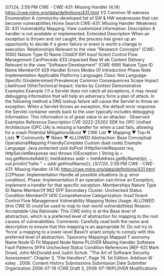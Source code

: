 3/7/24, 2:59 PM CWE - CWE-431: Missing Handler (4.14)
https://cwe.mitre.org/data/deﬁnitions/431.html 1/2
Common W eakness Enumeration
A community-developed list of SW & HW weaknesses that can become
vulnerabilities
Home Search
CWE-431: Missing Handler
Weakness ID: 431
Vulnerability Mapping: 
View customized information:
 Description
A handler is not available or implemented.
 Extended Description
When an exception is thrown and not caught, the process has given up an opportunity to decide if a given failure or event is worth a
change in execution.
 Relationships
 Relevant to the view "Research Concepts" (CWE-1000)
Nature Type ID Name
ChildOf 691 Insuf ficient Control Flow Management
CanPrecede 433 Unparsed Raw W eb Content Delivery
 Relevant to the view "Software Development" (CWE-699)
Nature Type ID Name
MemberOf 429 Handler Errors
 Modes Of Introduction
Phase Note
Implementation
 Applicable Platforms
Languages
Class: Not Language-Specific (Undetermined Prevalence)
 Common Consequences
Scope Impact Likelihood
OtherTechnical Impact: Varies by Context
 Demonstrative Examples
Example 1
If a Servlet does not catch all exceptions, it may reveal debugging information that will help an adversary form a plan of attack. In the
following method a DNS lookup failure will cause the Servlet to throw an exception.
When a Servlet throws an exception, the default error response the Servlet container sends back to the user typically includes
debugging information. This information is of great value to an attacker .
 Observed Examples
Reference Description
CVE-2022-25302 SDK for OPC Unified Architecture (OPC UA) is missing a handler for when a cast fails, allowing for a
crash
 Potential MitigationsAbout ▼ CWE List ▼ Mapping ▼ Top-N Lists ▼ Community ▼ News ▼
ALLOWED
Abstraction: Base
Conceptual OperationalMapping
FriendlyComplete Custom
(bad code) Example Language: Java 
protected void doPost (HttpServletRequest req, HttpServletResponse res) throws IOException {
String ip = req.getRemoteAddr();
InetAddress addr = InetAddress.getByName(ip);
...
out.println("hello " + addr.getHostName());
}3/7/24, 2:59 PM CWE - CWE-431: Missing Handler (4.14)
https://cwe.mitre.org/data/deﬁnitions/431.html 2/2Phase: Implementation
Handle all possible situations (e.g. error condition).
Phase: Implementation
If an operation can throw an Exception, implement a handler for that specific exception.
 Memberships
Nature Type ID Name
MemberOf 962 SFP Secondary Cluster: Unchecked Status Condition
MemberOf 1410 Comprehensive Categorization: Insuf ficient Control Flow Management
 Vulnerability Mapping Notes
Usage: ALLOWED (this CWE ID could be used to map to real-world vulnerabilities)
Reason: Acceptable-Use
Rationale:
This CWE entry is at the Base level of abstraction, which is a preferred level of abstraction for mapping to the root causes of
vulnerabilities.
Comments:
Carefully read both the name and description to ensure that this mapping is an appropriate fit. Do not try to 'force' a mapping to a
lower-level Base/V ariant simply to comply with this preferred level of abstraction.
 Taxonomy Mappings
Mapped T axonomy Name Node ID Fit Mapped Node Name
PLOVER Missing Handler
Software Fault Patterns SFP4 Unchecked Status Condition
 References
[REF-62] Mark Dowd, John McDonald and Justin Schuh. "The Art of Software Security Assessment". Chapter 3, "File Handlers",
Page 74. 1st Edition. Addison W esley . 2006.
 Content History
 Submissions
Submission Date Submitter Organization
2006-07-19
(CWE Draft 3, 2006-07-19)PLOVER
 Modifications
